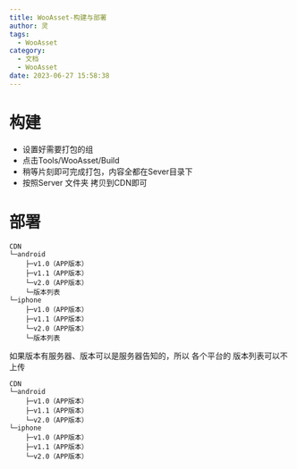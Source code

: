 ```yaml
---
title: WooAsset-构建与部署
author: 灵
tags:
  - WooAsset
category:
  - 文档
  - WooAsset
date: 2023-06-27 15:58:38
---
```

# 构建
* 设置好需要打包的组
* 点击Tools/WooAsset/Build
* 稍等片刻即可完成打包，内容全都在Sever目录下
* 按照Server 文件夹 拷贝到CDN即可

# 部署
```
CDN
└─android
    ├─v1.0（APP版本）
    ├─v1.1（APP版本）
    └─v2.0（APP版本）
    └─版本列表
└─iphone
    ├─v1.0（APP版本）
    ├─v1.1（APP版本）
    └─v2.0（APP版本）
    └─版本列表
```

如果版本有服务器、版本可以是服务器告知的，所以 各个平台的 版本列表可以不上传
```
CDN
└─android
    ├─v1.0（APP版本）
    ├─v1.1（APP版本）
    └─v2.0（APP版本）
└─iphone
    ├─v1.0（APP版本）
    ├─v1.1（APP版本）
    └─v2.0（APP版本）
```